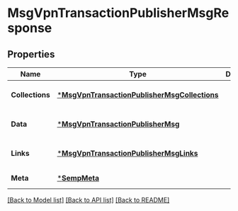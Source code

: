 # MsgVpnTransactionPublisherMsgResponse

## Properties
Name | Type | Description | Notes
------------ | ------------- | ------------- | -------------
**Collections** | [***MsgVpnTransactionPublisherMsgCollections**](MsgVpnTransactionPublisherMsgCollections.md) |  | [optional] [default to null]
**Data** | [***MsgVpnTransactionPublisherMsg**](MsgVpnTransactionPublisherMsg.md) |  | [optional] [default to null]
**Links** | [***MsgVpnTransactionPublisherMsgLinks**](MsgVpnTransactionPublisherMsgLinks.md) |  | [optional] [default to null]
**Meta** | [***SempMeta**](SempMeta.md) |  | [default to null]

[[Back to Model list]](../README.md#documentation-for-models) [[Back to API list]](../README.md#documentation-for-api-endpoints) [[Back to README]](../README.md)

